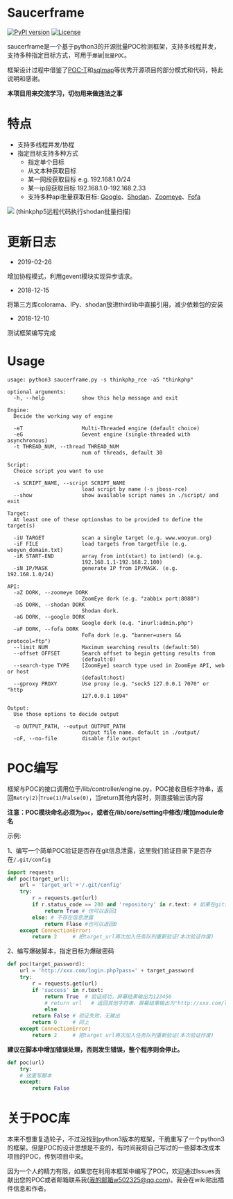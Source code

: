 # Saucerframe
[![PyPI version](https://img.shields.io/badge/python-3-blue.svg)](https://www.python.org/)  [![License](https://img.shields.io/badge/license-GPLv2-red.svg)](https://raw.githubusercontent.com/sqlmapproject/sqlmap/master/LICENSE) 

saucerframe是一个基于python3的开源批量POC检测框架，支持多线程并发，支持多种指定目标方式，可用于`爆破`|`批量POC`。

框架设计过程中借鉴了[POC-T](https://github.com/Xyntax/POC-T)和[sqlmap](https://github.com/sqlmapproject/sqlmap)等优秀开源项目的部分模式和代码，特此说明和感谢。

**本项目用来交流学习，切勿用来做违法之事**

# 特点

- 支持多线程并发/协程
- 指定目标支持多种方式
    - 指定单个目标
    - 从文本种获取目标
    - 某一网段获取目标 e.g. 192.168.1.0/24
    - 某一ip段获取目标 192.168.1.0-192.168.2.33
    - 支持多种api批量获取目标: [Google](https://cse.google.com/cse)、[Shodan](https://www.shodan.io/)、[Zoomeye](https://www.zoomeye.org/)、[Fofa](https://fofa.so)

![](https://github.com/saucer-man/saucerframe/blob/master/doc/eg1.png)
(thinkphp5远程代码执行shodan批量扫描)

# 更新日志
- 2019-02-26

增加协程模式，利用gevent模块实现异步请求。

- 2018-12-15 

将第三方库colorama、IPy、shodan放进thirdlib中直接引用，减少依赖包的安装

- 2018-12-10 

测试框架编写完成

# Usage


```
usage: python3 saucerframe.py -s thinkphp_rce -aS "thinkphp"

optional arguments:
  -h, --help            show this help message and exit

Engine:
  Decide the working way of engine

  -eT                   Multi-Threaded engine (default choice)
  -eG                   Gevent engine (single-threaded with asynchronous)
  -t THREAD_NUM, --thread THREAD_NUM
                        num of threads, default 30

Script:
  Choice script you want to use

  -s SCRIPT_NAME, --script SCRIPT_NAME
                        load script by name (-s jboss-rce)
  --show                show available script names in ./script/ and exit

Target:
  At least one of these optionshas to be provided to define the target(s)

  -iU TARGET            scan a single target (e.g. www.wooyun.org)
  -iF FILE              load targets from targetFile (e.g. wooyun_domain.txt)
  -iR START-END         array from int(start) to int(end) (e.g.
                        192.168.1.1-192.168.2.100)
  -iN IP/MASK           generate IP from IP/MASK. (e.g. 192.168.1.0/24)

API:
  -aZ DORK, --zoomeye DORK
                        ZoomEye dork (e.g. "zabbix port:8080")
  -aS DORK, --shodan DORK
                        Shodan dork.
  -aG DORK, --google DORK
                        Google dork (e.g. "inurl:admin.php")
  -aF DORK, --fofa DORK
                        FoFa dork (e.g. "banner=users && protocol=ftp")
  --limit NUM           Maximum searching results (default:50)
  --offset OFFSET       Search offset to begin getting results from
                        (default:0)
  --search-type TYPE    [ZoomEye] search type used in ZoomEye API, web or host
                        (default:host)
  --gproxy PROXY        Use proxy (e.g. "sock5 127.0.0.1 7070" or "http
                        127.0.0.1 1894"

Output:
  Use those options to decide output

  -o OUTPUT_PATH, --output OUTPUT_PATH
                        output file name. default in ./output/
  -oF, --no-file        disable file output
```

# POC编写

框架与POC的接口调用位于/lib/controller/engine.py，POC接收目标字符串，返回`Retry(2)`|`True(1)`/`False(0)`，当return其他内容时，则直接输出该内容

**注意：POC模块命名必须为`poc`，或者在/lib/core/setting中修改/增加module命名**

示例:

1、编写一个简单POC验证是否存在git信息泄露，这里我们验证目录下是否存在`/.git/config`

```python
import requests
def poc(target_url):
    url = 'target_url'+'/.git/config'
    try:
        r = requests.get(url)
        if r.status_code == 200 and 'repository' in r.text: # 如果在git信息泄露
            return True # 也可以返回1
        else: # 不存在信息泄露
            return Flase #也可以返回0
    except ConnectionError:
        return 2     # 把target_url再次加入任务队列重新验证(本次验证作废)
```

2、编写爆破脚本，指定目标为爆破密码

```python
def poc(target_password):
    url = 'http://xxx.com/login.php?pass=' + target_password
    try:
        r = requests.get(url)
        if 'success' in r.text:
            return True  # 验证成功，屏幕结果输出为123456
            # return url   # 返回其他字符串，屏幕结果输出为"http://xxx.com/login.php?pass=123456"
            else
        return False # 验证失败，无输出
        return 0     # 同上
    except ConnectionError:
        return 2     # 把target_url再次加入任务队列重新验证(本次验证作废)
```

**建议在脚本中增加错误处理，否则发生错误，整个程序则会停止。**

```python
def poc(url)
    try:
    # 这里写脚本
    except:
        return False
```
# 关于POC库

本来不想重复造轮子，不过没找到python3版本的框架，干脆重写了一个python3的框架。但是POC的设计思想是不变的，有时间我将自己写过的一些脚本改成本项目的POC，传到项目中来。

因为一个人的精力有限，如果您在利用本框架中编写了POC，欢迎通过Issues贡献出您的POC或者邮箱联系我(我的邮箱w502325@qq.com)。我会在wiki贴出插件信息和作者。

